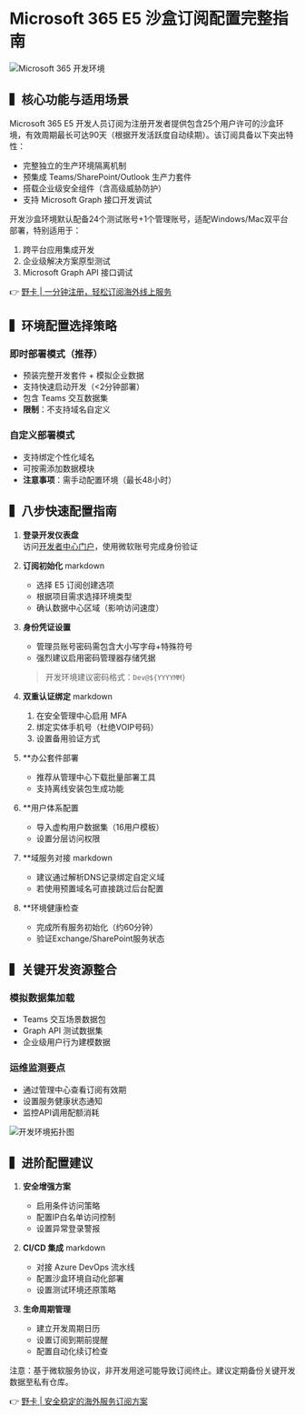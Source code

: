 # Microsoft 365 E5 沙盒订阅配置完整指南

![Microsoft 365 开发环境](/dddddd/333333?text=Dev+Sandbox)

## ▍核心功能与适用场景
Microsoft 365 E5 开发人员订阅为注册开发者提供包含25个用户许可的沙盒环境，有效周期最长可达90天（根据开发活跃度自动续期）。该订阅具备以下突出特性：

- 完整独立的生产环境隔离机制
- 预集成 Teams/SharePoint/Outlook 生产力套件
- 搭载企业级安全组件（含高级威胁防护）
- 支持 Microsoft Graph 接口开发调试

开发沙盒环境默认配备24个测试账号+1个管理账号，适配Windows/Mac双平台部署，特别适用于：
1. 跨平台应用集成开发
2. 企业级解决方案原型测试
3. Microsoft Graph API 接口调试

👉 [野卡 | 一分钟注册，轻松订阅海外线上服务](https://bbtdd.com/yeka)

## ▍环境配置选择策略

### 即时部署模式（推荐）
- 预装完整开发套件 + 模拟企业数据
- 支持快速启动开发（<2分钟部署）
- 包含 Teams 交互数据集
- **限制**：不支持域名自定义

### 自定义部署模式
- 支持绑定个性化域名
- 可按需添加数据模块
- **注意事项**：需手动配置环境（最长48小时）

## ▍八步快速配置指南

1. **登录开发仪表盘**  
   访问[开发者中心门户](https://developer.microsoft.com/)，使用微软账号完成身份验证

2. **订阅初始化**
   markdown
   - 选择 E5 订阅创建选项
   - 根据项目需求选择环境类型
   - 确认数据中心区域（影响访问速度）
   

3. **身份凭证设置**
   - 管理员账号密码需包含大小写字母+特殊符号
   - 强烈建议启用密码管理器存储凭据
   > 开发环境建议密码格式：`Dev@${YYYYMM}`

4. **双重认证绑定**
   markdown
   1. 在安全管理中心启用 MFA
   2. 绑定实体手机号（杜绝VOIP号码）
   3. 设置备用验证方式
   

5. **办公套件部署
   - 推荐从管理中心下载批量部署工具
   - 支持离线安装包生成功能

6. **用户体系配置
   - 导入虚构用户数据集（16用户模板）
   - 设置分层访问权限

7. **域服务对接
   markdown
   - 建议通过解析DNS记录绑定自定义域
   - 若使用预置域名可直接跳过后台配置
   

8. **环境健康检查
   - 完成所有服务初始化（约60分钟）
   - 验证Exchange/SharePoint服务状态

## ▍关键开发资源整合

### 模拟数据集加载
- Teams 交互场景数据包
- Graph API 测试数据集
- 企业级用户行为建模数据

### 运维监测要点
- 通过管理中心查看订阅有效期
- 设置服务健康状态通知
- 监控API调用配额消耗

![开发环境拓扑图](/dddddd/333333?text=Env+Architecture)

## ▍进阶配置建议

1. **安全增强方案**
   - 启用条件访问策略
   - 配置IP白名单访问控制
   - 设置异常登录警报

2. **CI/CD 集成**
   markdown
   - 对接 Azure DevOps 流水线
   - 配置沙盒环境自动化部署
   - 设置测试环境还原策略
   

3. **生命周期管理**
   - 建立开发周期日历
   - 设置订阅到期前提醒
   - 配置自动化续订检查

注意：基于微软服务协议，非开发用途可能导致订阅终止。建议定期备份关键开发数据至私有仓库。

👉 [野卡 | 安全稳定的海外服务订阅方案](https://bbtdd.com/yeka)